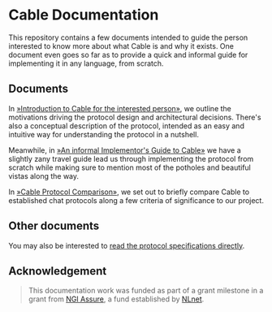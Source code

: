 # Cable Documentation

This repository contains a few documents intended to guide the person interested to know more
about what Cable is and why it exists. One document even goes so far as to provide a quick and
informal guide for implementing it in any language, from scratch.

## Documents
[intro]: /introduction.md
[guide]: /implementors-guide.md
[comparison]: /protocol-comparison.md

In [»Introduction to Cable for the interested person»][intro], we outline the motivations driving the
protocol design and architectural decisions. There's also a conceptual description of the protocol, intended as
an easy and intuitive way for understanding the protocol in a nutshell.

Meanwhile, in [»An informal Implementor's Guide to Cable»][guide] we have a slightly zany travel
guide lead us through implementing the protocol from scratch while making sure to mention most
of the potholes and beautiful vistas along the way.

In [»Cable Protocol Comparison»][comparison], we set out to briefly compare Cable to
established chat protocols along a few criteria of significance to our project.

## Other documents
[intro-cable-root]: https://github.com/cabal-club/cable/

You may also be interested to [read the protocol specifications directly][intro-cable-root]. 

## Acknowledgement

> This documentation work was funded as part of a grant milestone in a grant from [NGI
 Assure](https://nlnet.nl/assure), a fund established by [NLnet](https://nlnet.nl).
